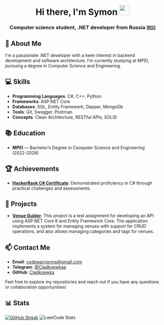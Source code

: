 <h1 align="center">Hi there, I'm Symon
<img src="https://github.com/blackcater/blackcater/raw/main/images/Hi.gif" height="32"/></h1>
<h3 align="center">Computer science student, .NET developer from Russia 🇷🇺</h3>

## 🚀 About Me

I'm a passionate .NET developer with a keen interest in backend development and software architecture. I’m currently studying at MPEI, pursuing a degree in Computer Science and Engineering.

## 💻 Skills

- **Programming Languages**: C#, C++, Python
- **Frameworks**: ASP.NET Core
- **Databases**: SQL, Entity Framework, Dapper, MongoDb
- **Tools**: Git, Swagger, Postman
- **Concepts**: Clean Architecture, RESTful APIs, SOLID

## 📚 Education

- **MPEI** — Bachelor’s Degree in Computer Science and Engineering (2022-2026)

## 🏆 Achievements

- **[HackerRank C# Certificate](https://www.hackerrank.com/certificates/iframe/27be20591f7b)**: Demonstrated proficiency in C# through practical challenges and assessments.


## 📂 Projects

- **[Venue Guider](https://github.com/Cladkoewka/VenueGuider)**: This project is a test assignment for developing an API using ASP.NET Core 8 and Entity Framework Core. The application implements a system for managing venues with support for CRUD operations, and also allows managing categories and tags for venues.

## 📫 Contact Me

- **Email**: [codewarriorms@gmail.com](mailto:codewarriorms@gmail.com)
- **Telegram**: [@Cladkoewkaa](https://t.me/Cladkoewkaa)
- **GitHub**: [Cladkoewka](https://github.com/Cladkoewka)

Feel free to explore my repositories and reach out if you have any questions or collaboration opportunities!

## 📊 Stats
  
[![GitHub Streak](https://github-readme-streak-stats.herokuapp.com/?user=Cladkoewka&theme=dark&background=11111)](https://git.io/streak-stats)
![LeetCode Stats](https://leetcard.jacoblin.cool/CLadkoewka?theme=dark&font=Roboto)




